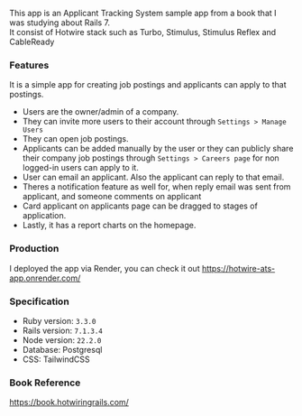 This app is an Applicant Tracking System sample app from a book that I was studying about Rails 7. <br/>
It consist of Hotwire stack such as Turbo, Stimulus, Stimulus Reflex and CableReady <br/>

### Features
It is a simple app for creating job postings and applicants can apply to that postings. <br/>
* Users are the owner/admin of a company.
* They can invite more users to their account through `Settings > Manage Users`
* They can open job postings.
* Applicants can be added manually by the user or they can publicly share their company job postings through `Settings > Careers page` for non logged-in users can apply to it.
* User can email an applicant. Also the applicant can reply to that email.
* Theres a notification feature as well for, when reply email was sent from applicant, and someone comments on applicant
* Card applicant on applicants page can be dragged to stages of application.
* Lastly, it has a report charts on the homepage.

### Production
I deployed the app via Render, you can check it out https://hotwire-ats-app.onrender.com/

### Specification
* Ruby version: `3.3.0`
* Rails version: `7.1.3.4`
* Node version: `22.2.0`
* Database: Postgresql
* CSS: TailwindCSS

### Book Reference
https://book.hotwiringrails.com/
